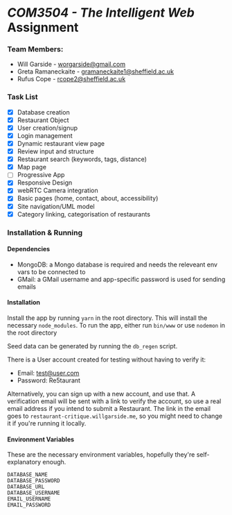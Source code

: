 # *COM3504 - The Intelligent Web* Assignment

### Team Members:
- Will Garside - worgarside@gmail.com
- Greta Ramaneckaite - gramaneckaite1@sheffield.ac.uk
- Rufus Cope - rcope2@sheffield.ac.uk

### Task List
- [x] Database creation 
- [x] Restaurant Object
- [x] User creation/signup
- [x] Login management
- [x] Dynamic restaurant view page
- [x] Review input and structure
- [x] Restaurant search (keywords, tags, distance)
- [x] Map page
- [ ] Progressive App
- [x] Responsive Design
- [x] webRTC Camera integration
- [x] Basic pages (home, contact, about, accessibility)
- [x] Site navigation/UML model
- [x] Category linking, categorisation of restaurants

### Installation & Running

#### Dependencies

- MongoDB: a Mongo database is required and needs the releveant env vars to be connected to
- GMail: a GMail username and app-specific password is used for sending emails

#### Installation

Install the app by running `yarn` in the root directory. This will install the necessary `node_modules`.
To run the app, either run `bin/www` or use `nodemon` in the root directory

Seed data can be generated by running the `db_regen` script.

There is a User account created for testing without having to verify it:
- Email: test@user.com
- Password: Re5taurant

Alternatively, you can sign up with a new account, and use that. A verification email will be sent with a link to verify the account, so use a real email address if you intend to submit a Restaurant. The link in the email goes to `restaurant-critique.willgarside.me`, so you might need to change it if you're running it locally.

#### Environment Variables

These are the necessary environment variables, hopefully they're self-explanatory enough.

```
DATABASE_NAME
DATABASE_PASSWORD
DATABASE_URL
DATABASE_USERNAME
EMAIL_USERNAME
EMAIL_PASSWORD
```
